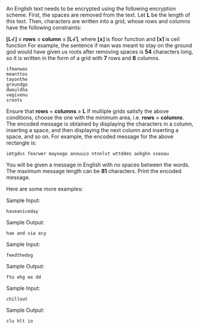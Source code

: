 ﻿An English text needs to be encrypted using the following encryption scheme. 
First, the spaces are removed from the text. Let **L** be the length of this text. 
Then, characters are written into a grid, whose rows and columns have the following constraints:

**⌊L√⌋** ≤ **rows** ≤ **column** ≤ **⌈L√⌉**, where **⌊x⌋** is floor function and **⌈x⌉** is ceil function
For example, the sentence if man was meant to stay on the ground god would have given us roots after removing spaces is **54** characters long, so it is written in the form of a grid with **7** rows and **8** columns.

```
ifmanwas  
meanttos          
tayonthe  
groundgo  
dwouldha  
vegivenu  
sroots
```

Ensure that **rows** × **columns** ≥ **L**
If multiple grids satisfy the above conditions, choose the one with the minimum area, i.e. **rows** × **columns**.
The encoded message is obtained by displaying the characters in a column, inserting a space, and then displaying the next column and inserting a space, and so on. For example, the encoded message for the above rectangle is:

`imtgdvs fearwer mayoogo anouuio ntnnlvt wttddes aohghn sseoau`

You will be given a message in English with no spaces between the words. The maximum message length can be **81** characters. Print the encoded message.

Here are some more examples:

Sample Input:
```
haveaniceday
```
Sample Output:
```
hae and via ecy
```
Sample Input:
```
feedthedog    
```
Sample Output:
```
fto ehg ee dd
```
Sample Input:
```
chillout
```
Sample Output:
```
clu hlt io
```